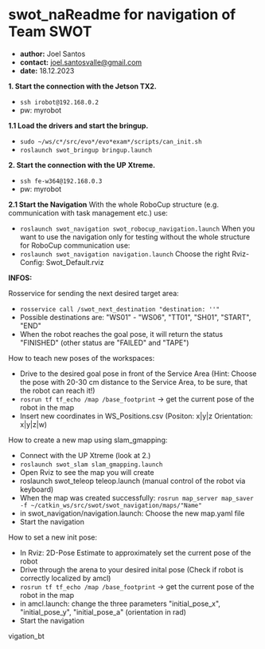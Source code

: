 # swot_na**Readme for navigation of Team SWOT**

- **author:** Joel Santos
- **contact:** joel.santosvalle@gmail.com
- **date:** 18.12.2023

**1. Start the connection with the Jetson TX2.**
  - `ssh irobot@192.168.0.2`
  - pw: myrobot 

**1.1 Load the drivers and start the bringup.**
  - `sudo ~/ws/c*/src/evo*/evo*exam*/scripts/can_init.sh`
  - `roslaunch swot_bringup bringup.launch`

**2. Start the connection with the UP Xtreme.**
  - `ssh fe-w364@192.168.0.3`
  - pw: myrobot 

**2.1 Start the Navigation** 
With the whole RoboCup structure (e.g. communication with task management etc.) use:
  - `roslaunch swot_navigation swot_robocup_navigation.launch`
When you want to use the navigation only for testing without the whole structure for RoboCup communication use:
  - `roslaunch swot_navigation navigation.launch`
Choose the right Rviz-Config: Swot_Default.rviz


**INFOS:**

Rosservice for sending the next desired target area:
  - `rosservice call /swot_next_destination "destination: ''"`
  - Possible destinations are: "WS01" - "WS06", "TT01", "SH01", "START", "END"
  - When the robot reaches the goal pose, it will return the status "FINISHED" (other status are "FAILED" and "TAPE")

How to teach new poses of the workspaces:
  - Drive to the desired goal pose in front of the Service Area 
  (Hint: Choose the pose with 20-30 cm distance to the Service Area, to be sure, that the robot can reach it!)
  - `rosrun tf tf_echo /map /base_footprint` -> get the current pose of the robot in the map
  - Insert new coordinates in WS_Positions.csv (Positon: x|y|z Orientation: x|y|z|w)


How to create a new map using slam_gmapping:
  - Connect with the UP Xtreme (look at 2.)
  - `roslaunch swot_slam slam_gmapping.launch`
  - Open Rviz to see the map you will create
  - roslaunch swot_teleop teleop.launch (manual control of the robot via keyboard)
  - When the map was created successfully: `rosrun map_server map_saver -f ~/catkin_ws/src/swot/swot_navigation/maps/"Name"`
  - in swot_navigation/navigation.launch: Choose the new map.yaml file
  - Start the navigation


How to set a new init pose:
  - In Rviz: 2D-Pose Estimate to approximately set the current pose of the robot
  - Drive through the arena to your desired inital pose (Check if robot is correctly localized by amcl)
  - `rosrun tf tf_echo /map /base_footprint` -> get the current pose of the robot in the map
  - in amcl.launch: change the three parameters "initial_pose_x", "initial_pose_y", "initial_pose_a" (orientation in rad)
  - Start the navigation

vigation_bt

